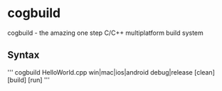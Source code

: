 # cogbuild
cogbuild - the amazing one step C/C++ multiplatform build system

## Syntax
'''
cogbuild HelloWorld.cpp win|mac|ios|android debug|release [clean] [build] [run]
'''
